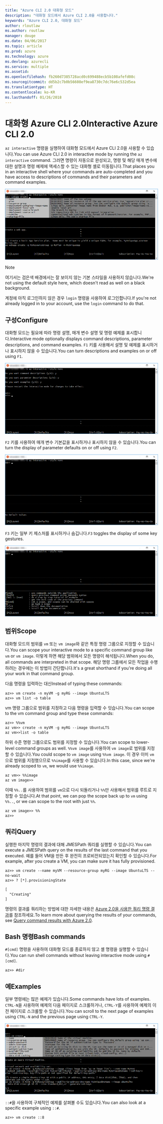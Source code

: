```yaml
---
title: "Azure CLI 2.0 대화형 모드"
description: "대화형 모드에서 Azure CLI 2.0을 사용합니다."
keywords: "Azure CLI 2.0, 대화형 모드"
author: rloutlaw
ms.author: routlaw
manager: douge
ms.date: 04/06/2017
ms.topic: article
ms.prod: azure
ms.technology: azure
ms.devlang: azurecli
ms.service: multiple
ms.assetid: 
ms.openlocfilehash: fb260d7385728acd0c699488ecb5b108afefd08c
ms.sourcegitcommit: dd5b2c7b0b56608ef9ea8730c7dc76e6c532d5ea
ms.translationtype: HT
ms.contentlocale: ko-KR
ms.lasthandoff: 01/26/2018
---
```

# <a name="interactive-azure-cli-20"></a><span data-ttu-id="3d3bd-104">대화형 Azure CLI 2.0</span><span class="sxs-lookup"><span data-stu-id="3d3bd-104">Interactive Azure CLI 2.0</span></span>

<span data-ttu-id="3d3bd-105">`az interactive` 명령을 실행하여 대화형 모드에서 Azure CLI 2.0을 사용할 수 있습니다.</span><span class="sxs-lookup"><span data-stu-id="3d3bd-105">You can use Azure CLI 2.0 in interactive mode by running the `az interactive` command.</span></span>
<span data-ttu-id="3d3bd-106">그러면 명령이 자동으로 완성되고, 명령 및 해당 매개 변수에 대한 설명과 명령 예제에 액세스할 수 있는 대화형 셸로 이동됩니다.</span><span class="sxs-lookup"><span data-stu-id="3d3bd-106">That places you in an interactive shell where your commands are auto-completed and you have access to descriptions of commands and their parameters and command examples.</span></span>

![대화형 모드](./media/interactive-azure-cli/webapp-create.png)

> [!NOTE]
> <span data-ttu-id="3d3bd-108">여기서는 검은색 배경에서는 잘 보이지 않는 기본 스타일을 사용하지 않습니다.</span><span class="sxs-lookup"><span data-stu-id="3d3bd-108">We're not using the default style here, which doesn't read as well on a black background.</span></span>

<span data-ttu-id="3d3bd-109">계정에 아직 로그인하지 않은 경우 `login` 명령을 사용하여 로그인합니다.</span><span class="sxs-lookup"><span data-stu-id="3d3bd-109">If you're not already logged in to your account, use the `login` command to do that.</span></span>

## <a name="configure"></a><span data-ttu-id="3d3bd-110">구성</span><span class="sxs-lookup"><span data-stu-id="3d3bd-110">Configure</span></span>

<span data-ttu-id="3d3bd-111">대화형 모드는 필요에 따라 명령 설명, 매개 변수 설명 및 명령 예제를 표시합니다.</span><span class="sxs-lookup"><span data-stu-id="3d3bd-111">Interactive mode optionally displays command descriptions, parameter descriptions, and command examples.</span></span>
<span data-ttu-id="3d3bd-112">`F1` 키를 사용해서 설명 및 예제를 표시하거나 표시하지 않을 수 있습니다.</span><span class="sxs-lookup"><span data-stu-id="3d3bd-112">You can turn descriptions and examples on or off using `F1`.</span></span>

![설명 및 예제](./media/interactive-azure-cli/descriptions-and-examples.png)

<span data-ttu-id="3d3bd-114">`F2` 키를 사용하여 매개 변수 기본값을 표시하거나 표시하지 않을 수 있습니다.</span><span class="sxs-lookup"><span data-stu-id="3d3bd-114">You can turn the display of parameter defaults on or off using `F2`.</span></span>

![기본값](./media/interactive-azure-cli/defaults.png)

<span data-ttu-id="3d3bd-116">`F3` 키는 일부 키 제스처를 표시하거나 숨깁니다.</span><span class="sxs-lookup"><span data-stu-id="3d3bd-116">`F3` toggles the display of some key gestures.</span></span>

![제스처](./media/interactive-azure-cli/gestures.png)

## <a name="scope"></a><span data-ttu-id="3d3bd-118">범위</span><span class="sxs-lookup"><span data-stu-id="3d3bd-118">Scope</span></span>

<span data-ttu-id="3d3bd-119">대화형 모드의 범위를 `vm` 또는 `vm image`와 같은 특정 명령 그룹으로 지정할 수 있습니다.</span><span class="sxs-lookup"><span data-stu-id="3d3bd-119">You can scope your interactive mode to a specific command group like `vm` or `vm image`.</span></span>
<span data-ttu-id="3d3bd-120">이렇게 하면 해당 범위에서 모든 명령이 해석됩니다.</span><span class="sxs-lookup"><span data-stu-id="3d3bd-120">When you do, all commands are interpreted in that scope.</span></span>
<span data-ttu-id="3d3bd-121">해당 명령 그룹에서 모든 작업을 수행하려는 경우에는 이 방법이 간단합니다.</span><span class="sxs-lookup"><span data-stu-id="3d3bd-121">It's a great shorthand if you're doing all your work in that command group.</span></span>

<span data-ttu-id="3d3bd-122">다음 명령을 입력하는 대신</span><span class="sxs-lookup"><span data-stu-id="3d3bd-122">Instead of typing these commands:</span></span>

```azurecli
az>> vm create -n myVM -g myRG --image UbuntuLTS
az>> vm list -o table
```

<span data-ttu-id="3d3bd-123">vm 명령 그룹으로 범위를 지정하고 다음 명령을 입력할 수 잇습니다.</span><span class="sxs-lookup"><span data-stu-id="3d3bd-123">You can scope to the vm command group and type these commands:</span></span>

```azurecli
az>> %%vm
az vm>> create -n myVM -g myRG --image UbuntuLTS
az vm>>list -o table
```

<span data-ttu-id="3d3bd-124">하위 수준 명령 그룹으로도 범위를 지정할 수 있습니다.</span><span class="sxs-lookup"><span data-stu-id="3d3bd-124">You can scope to lower-level command groups as well.</span></span>
<span data-ttu-id="3d3bd-125">`%%vm image`를 사용하여 `vm image`로 범위를 지정할 수 있습니다.</span><span class="sxs-lookup"><span data-stu-id="3d3bd-125">You could scope to `vm image` using `%%vm image`.</span></span>
<span data-ttu-id="3d3bd-126">이 경우 이미 `vm`으로 범위를 지정했으므로 `%%image`를 사용할 수 있습니다.</span><span class="sxs-lookup"><span data-stu-id="3d3bd-126">In this case, since we're already scoped to `vm`, we would use `%%image`.</span></span>

```azurecli
az vm>> %%image
az vm image>>
```

<span data-ttu-id="3d3bd-127">이때 `%%..`를 사용하여 범위를 `vm`으로 다시 되돌리거나 `%%`만 사용해서 범위를 루트로 지정할 수 있습니다.</span><span class="sxs-lookup"><span data-stu-id="3d3bd-127">At that point, we can pop the scope back up to `vm` using `%%..`, or we can scope to the root with just `%%`.</span></span>

```azurecli
az vm image>> %%
az>>
```

## <a name="query"></a><span data-ttu-id="3d3bd-128">쿼리</span><span class="sxs-lookup"><span data-stu-id="3d3bd-128">Query</span></span>

<span data-ttu-id="3d3bd-129">실행한 마지막 명령의 결과에 대해 JMESPath 쿼리를 실행할 수 있습니다.</span><span class="sxs-lookup"><span data-stu-id="3d3bd-129">You can execute a JMESPath query on the results of the last command that you executed.</span></span>
<span data-ttu-id="3d3bd-130">예를 들어 VM을 만든 후 완전히 프로비전되었는지 확인할 수 있습니다.</span><span class="sxs-lookup"><span data-stu-id="3d3bd-130">For example, after you create a VM, you can make sure it has fully provisioned.</span></span>

```azurecli
az>> vm create --name myVM --resource-group myRG --image UbuntuLTS --no-wait
az>> ? [*].provisioningState
```

```
[
  "Creating"
]
```

<span data-ttu-id="3d3bd-131">명령의 결과를 쿼리하는 방법에 대한 자세한 내용은 [Azure 2.0을 사용한 쿼리 명령 결과](query-azure-cli.md)를 참조하세요.</span><span class="sxs-lookup"><span data-stu-id="3d3bd-131">To learn more about querying the results of your commands, see [Query command results with Azure 2.0](query-azure-cli.md).</span></span>

## <a name="bash-commands"></a><span data-ttu-id="3d3bd-132">Bash 명령</span><span class="sxs-lookup"><span data-stu-id="3d3bd-132">Bash commands</span></span>

<span data-ttu-id="3d3bd-133">`#[cmd]` 명령을 사용하여 대화형 모드를 종료하지 않고 셸 명령을 실행할 수 있습니다.</span><span class="sxs-lookup"><span data-stu-id="3d3bd-133">You can run shell commands without leaving interactive mode using `#[cmd]`.</span></span>

```azurecli
az>> #dir
```

## <a name="examples"></a><span data-ttu-id="3d3bd-134">예</span><span class="sxs-lookup"><span data-stu-id="3d3bd-134">Examples</span></span>

<span data-ttu-id="3d3bd-135">일부 명령에는 많은 예제가 있습니다.</span><span class="sxs-lookup"><span data-stu-id="3d3bd-135">Some commands have lots of examples.</span></span>
<span data-ttu-id="3d3bd-136">`CTRL-N`을 사용하여 예제의 다음 페이지로 스크롤하거나, `CTRL-Y`를 사용하여 예제의 이전 페이지로 스크롤할 수 있습니다.</span><span class="sxs-lookup"><span data-stu-id="3d3bd-136">You can scroll to the next page of examples using `CTRL-N` and the previous page using `CTRL-Y`.</span></span>

![예제](./media/interactive-azure-cli/examples.png)

<span data-ttu-id="3d3bd-138">`::#`을 사용하여 구체적인 예제를 살펴볼 수도 있습니다.</span><span class="sxs-lookup"><span data-stu-id="3d3bd-138">You can also look at a specific example using `::#`.</span></span>

```azurecli
az>> vm create ::8
```
